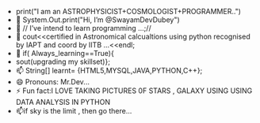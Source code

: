 -  print("I am an ASTROPHYSICIST+COSMOLOGIST+PROGRAMMER..")
- 👋 System.Out.print("Hi, I’m @SwayamDevDubey")
- 👀 // I’ve intend to learn programming ...;//
- 🌱 cout<<certified in Astronomical calcualtions using python recognised by IAPT and coord by IITB ...<<endl;
- 💞️ if( Always_learning==True){
- sout(upgrading my skillset)};
- 📫 String[] learnt= {HTML5,MYSQL,JAVA,PYTHON,C++};
- 😄 Pronouns: Mr.Dev...
- ⚡ Fun fact:I LOVE TAKING PICTURES 0F STARS , GALAXY USING USING DATA ANALYSIS IN PYTHON
-  📫if sky is the limit , then go there...

<!---
SwayamDevDubey/SwayamDevDubey is a ✨ special ✨ repository because its `README.md` (this file) appears on your GitHub profile.
You can click the Preview link to take a look at your changes.
--->
